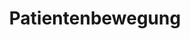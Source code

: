 ---
title: Patientenbewegung 
slug: patientenbewegung
description: " "
weight: 80
type: docs
keywords: []
---